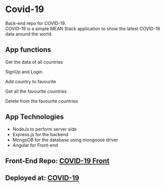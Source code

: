 # Covid-19
Back-end repo for COVID-19.<br>
COVID-19 is a simple MEAN Stack application to show the latest COVID-19 data around the world.

## App functions
<p> Get the data of all countries </p>
<p>SignUp and Login</p>
<p>Add country to favourite</p>
<p>Get all the favourite countries</p>
<p>Delete from the favourite countries</p>

## App Technologies
<ul>
<li> NodeJs to perform server side</li>
<li> Express.js for the backend</li>
<li> MongoDB for the database using mongoose driver</li>
<li> Angular for Front-end</li>


</ul>

## Front-End Repo:  <a href="https://github.com/SomaiaElbaradey/Covid19-Front">COVID-19 Front</a> 

## Deployed at: <a href="https://coronavirus-worldwide.herokuapp.com/"> COVID-19 </a>
